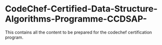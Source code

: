 # CodeChef-Certified-Data-Structure-Algorithms-Programme-CCDSAP-
This contains all the content to be prepared for the codechef certification program.
